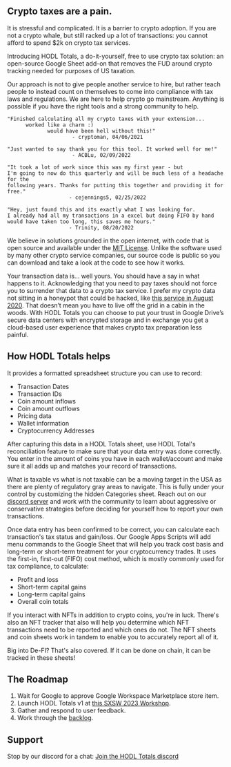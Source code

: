## Crypto taxes are a pain.

It is stressful and complicated. It is a barrier to crypto adoption. If you are not a crypto whale, but still racked up a lot of transactions: you cannot afford to spend $2k on crypto tax services.

Introducing HODL Totals, a do-it-yourself, free to use crypto tax solution: an open-source Google Sheet add-on that removes the FUD around crypto tracking needed for purposes of US taxation.

Our approach is not to give people another service to hire, but rather teach people to instead count on themselves to come into compliance with tax laws and regulations. We are here to help crypto go mainstream. Anything is possible if you have the right tools and a strong community to help.

```
"Finished calculating all my crypto taxes with your extension...
      worked like a charm :)
             would have been hell without this!"
                     - cryptoman, 04/06/2021

"Just wanted to say thank you for this tool. It worked well for me!"
                     - ACBLu, 02/09/2022

"It took a lot of work since this was my first year - but 
I'm going to now do this quarterly and will be much less of a headache for the 
following years. Thanks for putting this together and providing it for free."
                    - cejennings5, 02/25/2022

"Hey, just found this and its exactly what I was looking for. 
I already had all my transactions in a excel but doing FIFO by hand 
would have taken too long, this saves me hours."
                    - Trinity, 08/20/2022
```                                              

We believe in solutions grounded in the open internet, with code that is open source and available under the [MIT License](https://github.com/dogracer/hodl-totals/blob/main/LICENSE). Unlike the software used by many other crypto service companies, our source code is public so you can download and take a look at the code to see how it works.

Your transaction data is… well yours. You should have a say in what happens to it. Acknowledging that you need to pay taxes should not force you to surrender that data to a crypto tax service. I prefer my crypto data not sitting in a honeypot that could be hacked, like [this service in August 2020](https://www.tokenpost.com/More-than-1000-users-affected-in-a-cryptocurrency-tax-reporting-service-hack-5712). That doesn’t mean you have to live off the grid in a cabin in the woods. With HODL Totals you can choose to put your trust in Google Drive’s secure data centers with encrypted storage and in exchange you get a cloud-based user experience that makes crypto tax preparation less painful.

## How HODL Totals helps
It provides a formatted spreadsheet structure you can use to record:
- Transaction Dates
- Transaction IDs
- Coin amount inflows
- Coin amount outflows
- Pricing data
- Wallet information
- Cryptocurrency Addresses

After capturing this data in a HODL Totals sheet, use HODL Total's reconciliation feature to make sure that your data entry was done correctly. You enter in the amount of coins you have in each wallet/account and make sure it all adds up and matches your record of transactions. 

What is taxable vs what is not taxable can be a moving target in the USA as there are plenty of regulatory gray areas to navigate. This is fully under your control by customizing the hidden Categories sheet. Reach out on our [discord server](https://discord.com/invite/TWuA9DzZth) and work with the community to learn about aggressive or conservative strategies before deciding for yourself how to report your own transactions.

Once data entry has been confirmed to be correct, you can calculate each transaction's tax status and gain/loss. Our Google Apps Scripts will add menu commands to the Google Sheet that will help you track cost basis and long-term or short-term treatment for your cryptocurrency trades. It uses the first-in, first-out (FIFO) cost method, which is mostly commonly used for tax compliance, to calculate:

- Profit and loss
- Short-term capital gains
- Long-term capital gains
- Overall coin totals

If you interact with NFTs in addition to crypto coins, you're in luck. There's also an NFT tracker that also will help you determine which NFT transactions need to be reported and which ones do not. The NFT sheets and coin sheets work in tandem to enable you to accurately report all of it.

Big into De-FI? That's also covered. If it can be done on chain, it can be tracked in these sheets!

## The Roadmap
1. Wait for Google to approve Google Workspace Marketplace store item.
2. Launch HODL Totals v1 at [this SXSW 2023 Workshop](https://schedule.sxsw.com/2023/events/PP127906).
3. Gather and respond to user feedback.
4. Work through the [backlog](https://trello.com/b/5E0bbIr2/hodl-totals).

## Support
Stop by our discord for a chat: [Join the HODL Totals discord](https://discord.com/invite/TWuA9DzZth)
